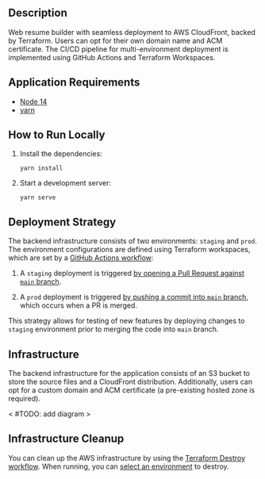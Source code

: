 ## Description

Web resume builder with seamless deployment to AWS CloudFront, backed by Terraform. Users can opt for their own domain name and ACM certificate. The CI/CD pipeline for multi-environment deployment is implemented using GitHub Actions and Terraform Workspaces.

## Application Requirements

- [Node 14](https://nodejs.org/en/blog/release/v14.17.3)
- [yarn](https://classic.yarnpkg.com/lang/en/docs/install)

## How to Run Locally

1. Install the dependencies:
   ```shell
   yarn install
   ```
2. Start a development server:
    ```shell
    yarn serve
    ```

## Deployment Strategy

The backend infrastructure consists of two environments: `staging` and `prod`. The environment configurations are defined using Terraform workspaces, which are set by a [GitHub Actions workflow](https://github.com/mDemianchuk/web-resume/blob/main/.github/workflows/deploy.yml):
1. A `staging` deployment is triggered [by opening a Pull Request against `main` branch](https://github.com/mDemianchuk/web-resume/blob/main/.github/workflows/deploy.yml#L71-L72).

2. A `prod` deployment is triggered [by pushing a commit into `main` branch](https://github.com/mDemianchuk/web-resume/blob/main/.github/workflows/deploy.yml#L73-L74), which occurs when a PR is merged.

This strategy allows for testing of new features by deploying changes to `staging` environment prior to merging the code into `main` branch.

## Infrastructure

The backend infrastructure for the application consists of an S3 bucket to store the source files and a CloudFront distribution. Additionally, users can opt for a custom domain and ACM certificate (a pre-existing hosted zone is required).

< #TODO: add diagram >

## Infrastructure Cleanup

You can clean up the AWS infrastructure by using the [Terraform Destroy workflow](https://github.com/mDemianchuk/web-resume/actions/workflows/destroy.yml). When running, you can [select an environment](https://github.com/mDemianchuk/web-resume/blob/main/.github/workflows/destroy.yml#L5-L12) to destroy.
